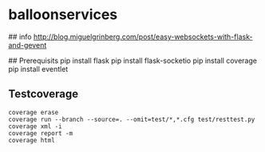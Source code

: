 # balloonservices

## info
    http://blog.miguelgrinberg.com/post/easy-websockets-with-flask-and-gevent

## Prerequisits
    pip install flask
    pip install flask-socketio
    pip install coverage
    pip install eventlet


## Testcoverage
    coverage erase
    coverage run --branch --source=. --omit=test/*,*.cfg test/resttest.py
    coverage xml -i
    coverage report -m
    coverage html

